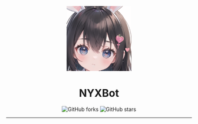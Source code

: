 <div align="center">
 
<img src=".github/image/index.png" width="35%">

# NYXBot

![GitHub forks](https://img.shields.io/github/forks/NYXBots/NyxBot?style=social)
![GitHub stars](https://img.shields.io/github/stars/NYXBots/NyxBot?style=social)


----



</div>
